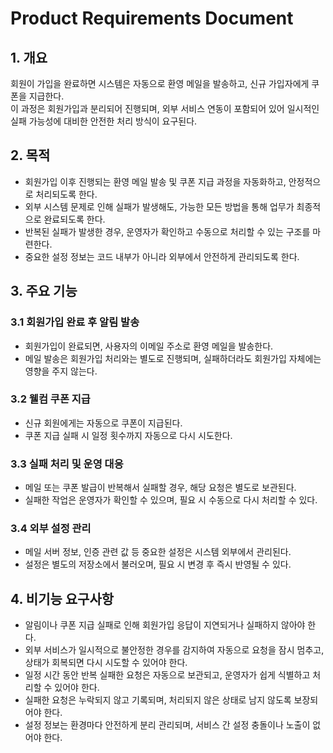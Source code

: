 # Product Requirements Document

## 1. 개요

회원이 가입을 완료하면 시스템은 자동으로 환영 메일을 발송하고, 신규 가입자에게 쿠폰을 지급한다. </br>
이 과정은 회원가입과 분리되어 진행되며, 외부 서비스 연동이 포함되어 있어 일시적인 실패 가능성에 대비한 안전한 처리 방식이 요구된다.

## 2. 목적

- 회원가입 이후 진행되는 환영 메일 발송 및 쿠폰 지급 과정을 자동화하고, 안정적으로 처리되도록 한다.
- 외부 시스템 문제로 인해 실패가 발생해도, 가능한 모든 방법을 통해 업무가 최종적으로 완료되도록 한다.
- 반복된 실패가 발생한 경우, 운영자가 확인하고 수동으로 처리할 수 있는 구조를 마련한다.
- 중요한 설정 정보는 코드 내부가 아니라 외부에서 안전하게 관리되도록 한다.

## 3. 주요 기능

### 3.1 회원가입 완료 후 알림 발송
- 회원가입이 완료되면, 사용자의 이메일 주소로 환영 메일을 발송한다.
- 메일 발송은 회원가입 처리와는 별도로 진행되며, 실패하더라도 회원가입 자체에는 영향을 주지 않는다.

### 3.2 웰컴 쿠폰 지급
- 신규 회원에게는 자동으로 쿠폰이 지급된다.
- 쿠폰 지급 실패 시 일정 횟수까지 자동으로 다시 시도한다.

### 3.3 실패 처리 및 운영 대응
- 메일 또는 쿠폰 발급이 반복해서 실패할 경우, 해당 요청은 별도로 보관된다.
- 실패한 작업은 운영자가 확인할 수 있으며, 필요 시 수동으로 다시 처리할 수 있다.

### 3.4 외부 설정 관리
- 메일 서버 정보, 인증 관련 값 등 중요한 설정은 시스템 외부에서 관리된다.
- 설정은 별도의 저장소에서 불러오며, 필요 시 변경 후 즉시 반영될 수 있다.

## 4. 비기능 요구사항

- 알림이나 쿠폰 지급 실패로 인해 회원가입 응답이 지연되거나 실패하지 않아야 한다.
- 외부 서비스가 일시적으로 불안정한 경우를 감지하여 자동으로 요청을 잠시 멈추고, 상태가 회복되면 다시 시도할 수 있어야 한다.
- 일정 시간 동안 반복 실패한 요청은 자동으로 보관되고, 운영자가 쉽게 식별하고 처리할 수 있어야 한다.
- 실패한 요청은 누락되지 않고 기록되며, 처리되지 않은 상태로 남지 않도록 보장되어야 한다.
- 설정 정보는 환경마다 안전하게 분리 관리되며, 서비스 간 설정 충돌이나 노출이 없어야 한다.
